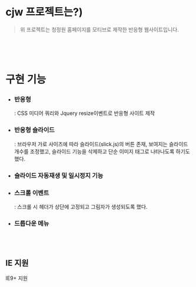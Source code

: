 # cjw 프로젝트는?)
> 위 프로젝트는 청정원 홈페이지를 모티브로 제작한 반응형 웹사이트입니다. 

<br/><br/><br/>
# 구현 기능
  - ### 반응형
    : CSS 미디어 쿼리와 Jquery resize이벤트로 반응형 사이트 제작
  - ### 반응형 슬라이드
    : 브라우저 가로 사이즈에 따라 슬라이드(slick.js)의 버튼 존재, 보여지는 슬라이드 개수를 조정했고, 슬라이드 기능을 삭제하고 단순 이미지 태그로 나타나도록 하기도 했다.
  - ### 슬라이드 자동재생 및 일시정지 기능
  - ### 스크롤 이벤트
    : 스크롤 시 헤더가 상단에 고정되고 그림자가 생성되도록 했다.
  - ### 드롭다운 메뉴
  
<br/><br/>
## IE 지원
IE9+ 지원
